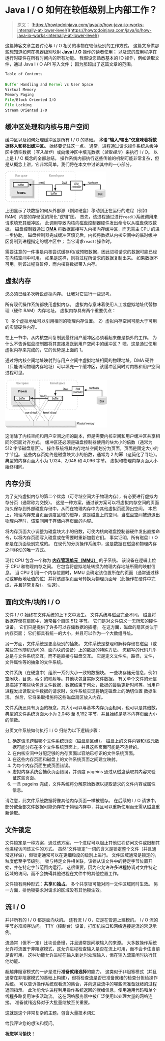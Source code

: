 # Java I / O 如何在较低级别上内部工作？

> 原文： [https://howtodoinjava.com/java/io/how-java-io-works-internally-at-lower-level/](https://howtodoinjava.com/java/io/how-java-io-works-internally-at-lower-level/)

这篇博客文章主要讨论与 I / O 相关的事物在较低级别的工作方式。 这篇文章供那些想知道如何在机器级别映射 [**Java I / O**](//howtodoinjava.com "java io") 操作的读者使用； 以及您的应用程序在运行时硬件在所有时间内的所有功能。 我假设您熟悉基本的 IO 操作，例如读取文件，通过 Java I / O API 写入文件； 因为那超出了这篇文章的范围。

```java
Table of Contents

Buffer Handling and Kernel vs User Space
Virtual Memory
Memory Paging
File/Block Oriented I/O
File Locking
Stream Oriented I/O
```

## 缓冲区处理和内核与用户空间

缓冲区以及如何处理缓冲区是所有 I / O 的基础。 **术语“输入/输出”仅意味着将数据移入和移出缓冲区。** 始终要记住这一点。 通常，进程通过请求操作系统从缓冲区中清空数据（*写入操作*）或向缓冲区中填充数据（*读取操作*）来执行 I / O。 以上是 I / O 概念的全部总结。 操作系统内部执行这些传输的机制可能非常复杂，但是从概念上讲，它非常简单，我们将在本文中讨论其中的一小部分。

![data buffering at os level](img/5b469779c4ebe97e9bbd7e48a60b6eec.png)

上图显示了块数据如何从外部源（例如硬盘）移动到正在运行的进程（例如 RAM）内部的存储区的简化“逻辑”图。 首先，该进程通过进行`read()`系统调用来请求填充其缓冲区。 此调用导致内核向磁盘控制器硬件发出命令以从磁盘获取数据。 磁盘控制器通过 [**DMA**](https://en.wikipedia.org/wiki/Direct_memory_access "dma") 将数据直接写入内核内存缓冲区，而无需主 CPU 的进一步协助。 磁盘控制器完成缓冲区填充后，内核将数据从内核空间中的临时缓冲区复制到进程指定的缓冲区中； 当它请求`read()`操作时。

需要注意的一件事是内核尝试缓存和/或预取数据，因此进程请求的数据可能已经在内核空间中可用。 如果是这样，则将过程所请求的数据复制出来。 如果数据不可用，则该过程将暂停，而内核将数据带入内存。

## 虚拟内存

您必须已经多次听说虚拟内存。 让我对它进行一些思考。

所有现代操作系统都使用虚拟内存。 虚拟内存意味着使用人工或虚拟地址代替物理（硬件 RAM）内存地址。 虚拟内存具有两个重要优点：

1）多个虚拟地址可以引用相同的物理内存位置。
2）虚拟内存空间可能大于可用的实际硬件内存。

在上一节中，从内核空间复制到最终用户缓冲区必须看起来像是额外的工作。 为什么不告诉磁盘控制器将其直接发送到用户空间中的缓冲区？ 嗯，这是通过使用虚拟内存来完成的，它的优势是上面的 1。

通过将内核空间地址映射到与用户空间中虚拟地址相同的物理地址，DMA 硬件（只能访问物理内存地址）可以填充一个缓冲区，该缓冲区同时对内核和用户空间进程可见。

![virtual memory](img/cc5a4741bd16af077089acc9f928d7c3.png)

这消除了内核空间和用户空间之间的副本，但是需要内核空间和用户缓冲区共享相同的页面对齐方式。 缓冲区还必须是磁盘控制器使用的块大小的倍数（通常为 512 字节磁盘扇区）。 操作系统将其内存地址空间划分为页面，页面是固定大小的字节组。 这些内存页始终是磁盘块大小的倍数，通常为 2 的幂（这简化了寻址）。 典型的内存页面大小为 1,024、2,048 和 4,096 字节。 虚拟和物理内存页面大小始终相同。

## 内存分页

为了支持虚拟内存的第二个优势（可寻址空间大于物理内存），有必要进行虚拟内存分页（通常称为交换）。 这是一种方案，通过该方案可以将虚拟内存空间的页面持久保存到外部磁盘存储中，从而在物理内存中为其他虚拟页面腾出空间。 本质上，物理内存充当页面调度区域的缓存，这是磁盘上的空间，当磁盘空间被迫退出物理内存时，该空间用于存储内存页面的内容。

将内存页面大小调整为磁盘块大小的倍数，可使内核向磁盘控制器硬件发出直接命令，以将内存页面写入磁盘或在需要时重新加载它们。 事实证明，所有磁盘 I / O 都是在页面级别完成的。 在现代的分页操作系统中，这是数据在磁盘和物理内存之间移动的唯一方式。

现代 CPU 包含一个称为 [**内存管理单元（MMU）**](https://en.wikipedia.org/wiki/Memory_management_unit "MMU") 的子系统。 该设备在逻辑上位于 CPU 和物理内存之间。 它包含将虚拟地址转换为物理内存地址所需的映射信息。 当 CPU 引用一个内存位置时，MMU 会确定该位置所在的页面（通常通过移动或屏蔽地址值的位）并将该虚拟页面号转换为物理页面号（此操作在硬件中完成，并且非常复杂）。 快速）。

## 面向文件/块的 I / O

文件 I / O 始终在文件系统的上下文中发生。 文件系统与磁盘完全不同。 磁盘将数据存储在扇区中，通常每个扇区 512 字节。 它们是对文件语义一无所知的硬件设备。 它们只是提供了许多可以存储数据的插槽。 在这方面，磁盘的扇区类似于内存页面； 它们都具有统一的大小，并且可以作为一个大数组寻址。

另一方面，文件系统是更高级别的抽象。 文件系统是整理和解释存储在磁盘（或某些其他随机访问的，面向块的设备）上的数据的特殊方法。 您编写的代码几乎总是与文件系统交互，而不是直接与磁盘交互。 它是定义文件名，路径，文件，文件属性等的抽象的文件系统。

文件系统（在硬盘中）组织一系列大小一致的数据块。 一些块存储元信息，例如空闲块，目录，索引的映射等。其他块包含实际文件数据。 有关单个文件的元信息描述了哪些块包含文件数据，数据结束于何处，数据的最后更新时间等。当用户进程发出读取文件数据的请求时，文件系统实现将确定磁盘上的确切位置 数据生活。 然后，它将采取措施将这些磁盘扇区放入内存。

文件系统还具有页面的概念，其大小可以与基本内存页面相同，也可以是其倍数。 典型的文件系统页面大小为 2,048 至 8,192 字节，并且始终是基本内存页面大小的倍数。

分页文件系统如何执行 I / O 归结为以下逻辑步骤：

1.  确定请求跨越哪个文件系统页面（磁盘扇区组）。 磁盘上的文件内容和/或元数据可能分布在多个文件系统页面上，并且这些页面可能是不连续的。
2.  在内核空间中分配足够的内存页面以容纳已标识的文件系统页面。
3.  在这些内存页面和磁盘上的文件系统页面之间建立映射。
4.  为每个内存页面生成页面错误。
5.  虚拟内存系统会捕获页面错误，并调度 pageins 通过从磁盘读取其内容来验证这些页面。
6.  一旦 pageins 完成，文件系统将分解原始数据以提取请求的文件内容或属性信息。

请注意，此文件系统数据将像其他内存页面一样被缓存。 在后续的 I / O 请求中，部分或全部文件数据可能仍存在于物理内存中，并且可以重新使用而无需从磁盘重新读取。

## 文件锁定

文件锁定是一种方案，通过该方案，一个进程可以阻止其他进程访问文件或限制其他进程访问该文件的方式。 虽然“文件锁定”一词的含义是锁定整个文件（并且通常这样做），但锁定通常可以在更细粒度的级别上进行。 文件区域通常是锁定的，粒度低至字节级别。 锁与特定文件相关联，该锁从该文件中的特定字节位置开始，并在特定字节范围内运行。 这很重要，因为它允许许多进程协调对文件特定区域的访问，而不会妨碍其他进程在文件中的其他位置工作。

文件锁有两种形式：**共享**和**独占**。 多个共享锁可能对同一文件区域同时生效。 另一方面，排他锁要求对请求的区域没有其他锁生效。

## 流 I / O

并非所有的 I / O 都是面向块的。 还有流 I / O，它是在管道上建模的。 I / O 流的字节必须顺序访问。 TTY（控制台）设备，打印机端口和网络连接是流的常见示例。

流通常（但不一定）比块设备慢，并且通常是间歇输入的来源。 大多数操作系统允许将流置于非阻塞模式，这允许进程检查输入是否在流上可用，而不会卡住当前是否可用。 这种功能允许进程在输入到达时处理输入，但在输入流空闲时执行其他功能。

超越非阻塞模式的一步是进行**准备就绪选择**的能力。 这类似于非阻塞模式（并且通常在非阻塞模式的基础上构建），但将检查流是否已准备就绪的检查分担给操作系统。 可以告诉操作系统观看流的集合，并向这些流中的哪些流准备就绪的过程返回指示。 此功能允许进程利用操作系统返回的就绪信息，使用通用代码和单个线程多路复用许多活动流。 这在网络服务器中被广泛使用以处理大量的网络连接。 准备就绪选择对于大批量缩放至关重要。

这就是这个非常复杂的主题，包含大量技术词汇

给我评论您的想法和疑问。

**祝您学习愉快！**